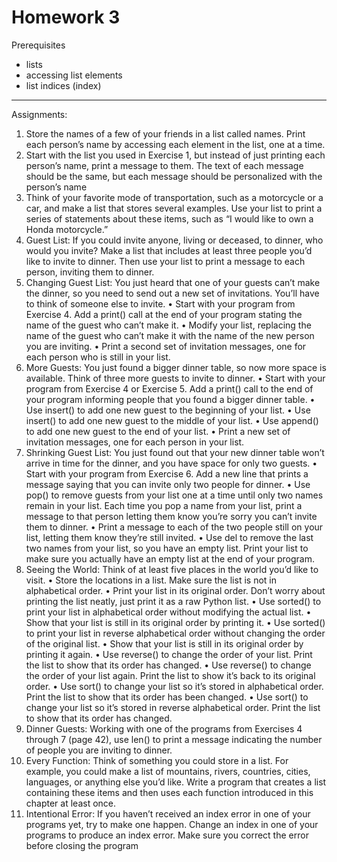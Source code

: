 # Homework 3

Prerequisites
- lists
- accessing list elements
- list indices (index)

---

Assignments:

1. Store the names of a few of your friends in a list called names. Print each person’s name by accessing each element in the list, one at a time.
2. Start with the list you used in Exercise 1, but instead of just printing each person’s name, print a message to them. The text of each message should be the same, but each message should be personalized with the person’s name
3. Think of your favorite mode of transportation, such as a motorcycle or a car, and make a list that stores several examples. Use your list to print a series of statements about these items, such as “I would like to own a Honda motorcycle.”
4. Guest List: If you could invite anyone, living or deceased, to dinner, who
would you invite? Make a list that includes at least three people you’d like to
invite to dinner. Then use your list to print a message to each person, inviting
them to dinner.
5. Changing Guest List: You just heard that one of your guests can’t make the
dinner, so you need to send out a new set of invitations. You’ll have to think of
someone else to invite.
•	 Start with your program from Exercise 4. Add a print() call at the end
of your program stating the name of the guest who can’t make it.
•	 Modify your list, replacing the name of the guest who can’t make it with
the name of the new person you are inviting.
•	 Print a second set of invitation messages, one for each person who is still
in your list.
6. More Guests: You just found a bigger dinner table, so now more space is
available. Think of three more guests to invite to dinner.
•	 Start with your program from Exercise 4 or Exercise 5. Add a print()
call to the end of your program informing people that you found a bigger
dinner table.
•	 Use insert() to add one new guest to the beginning of your list.
•	 Use insert() to add one new guest to the middle of your list.
•	 Use append() to add one new guest to the end of your list.
•	 Print a new set of invitation messages, one for each person in your list.
7. Shrinking Guest List: You just found out that your new dinner table won’t
arrive in time for the dinner, and you have space for only two guests.
•	 Start with your program from Exercise 6. Add a new line that prints a
message saying that you can invite only two people for dinner.
•	 Use pop() to remove guests from your list one at a time until only two
names remain in your list. Each time you pop a name from your list, print
a message to that person letting them know you’re sorry you can’t invite
them to dinner.
•	 Print a message to each of the two people still on your list, letting them
know they’re still invited.
•	 Use del to remove the last two names from your list, so you have an empty
list. Print your list to make sure you actually have an empty list at the end
of your program.
8. Seeing the World: Think of at least five places in the world you’d like to
visit.
•	 Store the locations in a list. Make sure the list is not in alphabetical order.
•	 Print your list in its original order. Don’t worry about printing the list neatly,
just print it as a raw Python list.
•	 Use sorted() to print your list in alphabetical order without modifying the
actual list.
•	 Show that your list is still in its original order by printing it.
•	 Use sorted() to print your list in reverse alphabetical order without changing the order of the original list.
•	 Show that your list is still in its original order by printing it again.
•	 Use reverse() to change the order of your list. Print the list to show that its
order has changed.
•	 Use reverse() to change the order of your list again. Print the list to show
it’s back to its original order.
•	 Use sort() to change your list so it’s stored in alphabetical order. Print the
list to show that its order has been changed.
•	 Use sort() to change your list so it’s stored in reverse alphabetical order.
Print the list to show that its order has changed.
9.  Dinner Guests: Working with one of the programs from Exercises 4
through 7 (page 42), use len() to print a message indicating the number
of people you are inviting to dinner.
10. Every Function: Think of something you could store in a list. For example,
you could make a list of mountains, rivers, countries, cities, languages, or anything else you’d like. Write a program that creates a list containing these items
and then uses each function introduced in this chapter at least once.
11. Intentional Error: If you haven’t received an index error in one of your
programs yet, try to make one happen. Change an index in one of your programs to produce an index error. Make sure you correct the error before closing the program